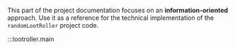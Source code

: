 This part of the project documentation focuses on
an **information-oriented** approach. Use it as a
reference for the technical implementation of the
`randomLootRoller` project code.

:::lootroller.main